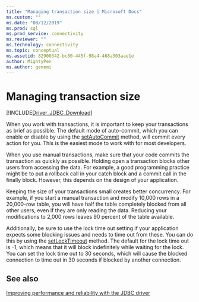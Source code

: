 ```yaml
---
title: "Managing transaction size | Microsoft Docs"
ms.custom: ""
ms.date: "08/12/2019"
ms.prod: sql
ms.prod_service: connectivity
ms.reviewer: ""
ms.technology: connectivity
ms.topic: conceptual
ms.assetid: 82900342-bc80-445f-98a4-468a303aae1e
author: MightyPen
ms.author: genemi
---
```

# Managing transaction size
[!INCLUDE[Driver_JDBC_Download](../../includes/driver_jdbc_download.md)]

  When you work with transactions, it is important to keep your transactions as brief as possible. The default mode of auto-commit, which you can enable or disable by using the [setAutoCommit](../../connect/jdbc/reference/setautocommit-method-sqlserverconnection.md) method, will commit every action for you. This is the easiest mode to work with for most developers.  
  
 When you use manual transactions, make sure that your code commits the transaction as quickly as possible. Holding open a transaction blocks other users from accessing the data. For example, a good programming practice might be to put a rollback call in your catch block and a commit call in the finally block. However, this depends on the design of your application.  
  
 Keeping the size of your transactions small creates better concurrency. For example, if you start a manual transaction and modify 10,000 rows in a 20,000-row table, you will have half the table completely blocked from all other users, even if they are only reading the data. Reducing your modifications to 2,000 rows leaves 90 percent of the table available.  
  
 Additionally, be sure to use the lock time out setting if your application expects some blocking issues and needs to time out from these. You can do this by using the [setLockTimeout](../../connect/jdbc/reference/setlocktimeout-method-sqlserverdatasource.md) method. The default for the lock time out is -1, which means that it will block indefinitely while waiting for the lock. You can set the lock time out to 30 seconds, which will cause the blocked connection to time out in 30 seconds if blocked by another connection.  
  
## See also  
 [Improving performance and reliability with the JDBC driver](../../connect/jdbc/improving-performance-and-reliability-with-the-jdbc-driver.md)  
  
  
